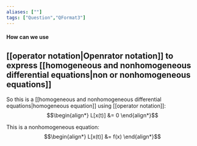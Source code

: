 ```yaml
---
aliases: [""]
tags: ["Question","QFormat3"]
---
```


#### How can we use
## [[operator notation|Openrator notation]] to express [[homogeneous and nonhomogeneous differential equations|non or nonhomogeneous equations]]

So this is a [[homogeneous and nonhomogeneous differential equations|homogeneous equation]] using [[operator notation]]:
$$\begin{align*}
L[x(t)] &= 0
\end{align*}$$

This is a nonhomogeneous equation:
$$\begin{align*}
L[x(t)] &= f(x)
\end{align*}$$
